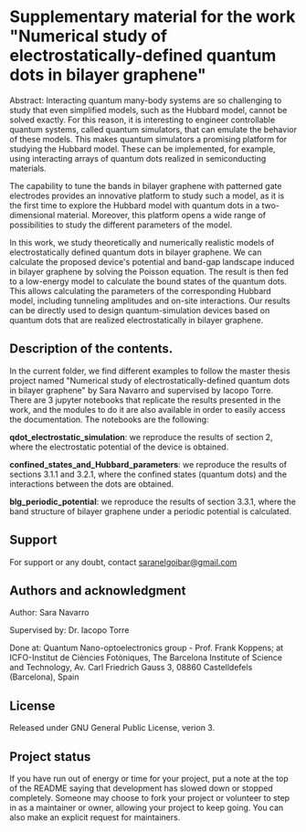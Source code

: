 # Supplementary material for the work "Numerical study of electrostatically-defined quantum dots in bilayer graphene"

Abstract:
Interacting quantum many-body systems are so challenging to study that even simplified models, such as the Hubbard model, cannot be solved exactly.
For this reason, it is interesting to engineer controllable quantum systems, called quantum simulators, that can emulate the behavior of these models.
This makes quantum simulators a promising platform for studying the Hubbard model. These can be implemented, for example, using interacting arrays of quantum dots realized in semiconducting materials.

The capability to tune the bands in bilayer graphene with patterned gate electrodes provides an innovative platform to study such a model, as it is the first time to explore the Hubbard model with quantum dots in a two-dimensional material.
Moreover, this platform opens a wide range of possibilities to study the different parameters of the model.

In this work, we study theoretically and numerically realistic models of electrostatically defined quantum dots in bilayer graphene. 
We can calculate the proposed device's potential and band-gap landscape induced in bilayer graphene by solving the Poisson equation.
The result is then fed to a low-energy model to calculate the bound states of the quantum dots.
This allows calculating the parameters of the corresponding Hubbard model, including tunneling amplitudes and on-site interactions.
Our results can be directly used to design quantum-simulation devices based on quantum dots that are realized electrostatically in bilayer graphene.


## Description of the contents.
In the current folder, we find different examples to follow the master thesis project named "Numerical study of electrostatically-defined quantum dots in bilayer graphene" by Sara Navarro and supervised by Iacopo Torre.
There are 3 jupyter notebooks that replicate the results presented in the work, and the modules to do it are also available in order to easily access the documentation. The notebooks are the following:

**qdot_electrostatic_simulation**: we reproduce the results of section 2, where the electrostatic potential of the device is obtained.

**confined_states_and_Hubbard_parameters**: we reproduce the results of sections 3.1.1 and 3.2.1, where the confined states (quantum dots) and the interactions between the dots are obtained.

**blg_periodic_potential**: we reproduce the results of section 3.3.1, where the band structure of bilayer graphene under a periodic potential is calculated.

## Support
For support or any doubt, contact saranelgoibar@gmail.com

## Authors and acknowledgment
Author: Sara Navarro

Supervised by: Dr. Iacopo Torre

Done at: Quantum Nano-optoelectronics group - Prof. Frank Koppens; at ICFO-Institut de Ciències Fotòniques, The Barcelona Institute of Science and Technology, Av. Carl Friedrich Gauss 3, 08860 Castelldefels (Barcelona), Spain

## License
Released under GNU General Public License, verion 3.

## Project status
If you have run out of energy or time for your project, put a note at the top of the README saying that development has slowed down or stopped completely. Someone may choose to fork your project or volunteer to step in as a maintainer or owner, allowing your project to keep going. You can also make an explicit request for maintainers.

